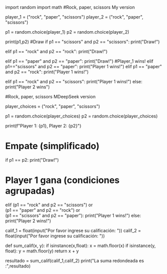 import random
import math
#Rock, paper, scissors  My version

player_1 = ("rock", "paper", "scissors")
player_2 = ("rock", "paper", "scissors")

p1 = random.choice(player_1)
p2 = random.choice(player_2)

print(p1,p2)
#Draw
if p1 == "scissors" and p2 == "scissors":
    print("Draw!")
    
elif p1 == "rock" and p2 == "rock":
    print("Draw!")
    
elif p1 == "paper" and p2 == "paper":
    print("Draw!")
#Player_1 wins!
elif p1=="scissors" and p2 == "paper":
    print("Player 1 wins!")
elif p1 == "paper" and p2 == "rock":
    print("Player 1 wins!")
    
elif p1 == "rock" and p2 == "scissors":
    print("Player 1 wins!")
else:
    print("Player 2 wins")

#Rock, paper, scissors  MDeepSeek version

player_choices = ("rock", "paper", "scissors")

p1 = random.choice(player_choices)
p2 = random.choice(player_choices)

print(f"Player 1: {p1}, Player 2: {p2}")

# Empate (simplificado)
if p1 == p2:
    print("Draw!")
# Player 1 gana (condiciones agrupadas)
elif (p1 == "rock" and p2 == "scissors") or \
    (p1 == "paper" and p2 == "rock") or \
    (p1 == "scissors" and p2 == "paper"):
    print("Player 1 wins!")
else:
    print("Player 2 wins!")

calif_1 = float(input("Por favor ingrese su calificación: "))
calif_2 = float(input("Por favor ingrese su calificación: "))

def sum_calif(x, y):
    if isinstance(x,float):
        x = math.floor(x)
    if isinstance(y, float):
        y = math.floor(y)
    return x + y

resultado = sum_calif(calif_1,calif_2)
print("La suma redondeada es :",resultado)
